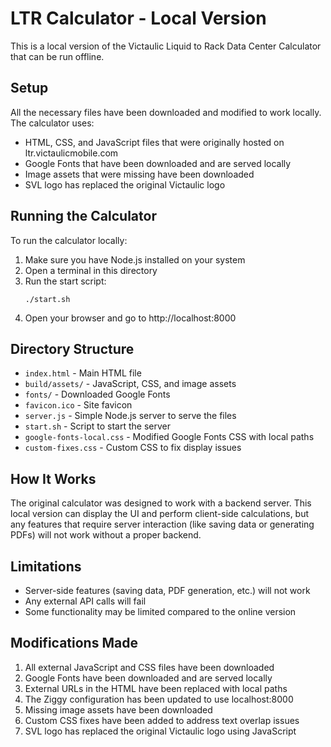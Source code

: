 # LTR Calculator - Local Version

This is a local version of the Victaulic Liquid to Rack Data Center Calculator that can be run offline.

## Setup

All the necessary files have been downloaded and modified to work locally. The calculator uses:

- HTML, CSS, and JavaScript files that were originally hosted on ltr.victaulicmobile.com
- Google Fonts that have been downloaded and are served locally
- Image assets that were missing have been downloaded
- SVL logo has replaced the original Victaulic logo

## Running the Calculator

To run the calculator locally:

1. Make sure you have Node.js installed on your system
2. Open a terminal in this directory
3. Run the start script:
   ```
   ./start.sh
   ```
4. Open your browser and go to http://localhost:8000

## Directory Structure

- `index.html` - Main HTML file
- `build/assets/` - JavaScript, CSS, and image assets
- `fonts/` - Downloaded Google Fonts
- `favicon.ico` - Site favicon
- `server.js` - Simple Node.js server to serve the files
- `start.sh` - Script to start the server
- `google-fonts-local.css` - Modified Google Fonts CSS with local paths
- `custom-fixes.css` - Custom CSS to fix display issues

## How It Works

The original calculator was designed to work with a backend server. This local version can display the UI and perform client-side calculations, but any features that require server interaction (like saving data or generating PDFs) will not work without a proper backend.

## Limitations

- Server-side features (saving data, PDF generation, etc.) will not work
- Any external API calls will fail
- Some functionality may be limited compared to the online version

## Modifications Made

1. All external JavaScript and CSS files have been downloaded
2. Google Fonts have been downloaded and are served locally
3. External URLs in the HTML have been replaced with local paths
4. The Ziggy configuration has been updated to use localhost:8000
5. Missing image assets have been downloaded
6. Custom CSS fixes have been added to address text overlap issues
7. SVL logo has replaced the original Victaulic logo using JavaScript